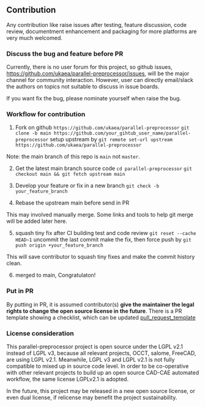 
## Contribution

Any contribution like raise issues after testing, feature discussion, code review, documentment enhancement and packaging for more platforms are very much welcomed.

### Discuss the bug and feature before PR

Currently, there is no user forum for this project, so github issues, <https://github.com/ukaea/parallel-preprocessor/issues>,  will be the major channel for community interaction. However, user can directly email/slack the authors on topics not suitable to discuss in issue boards. 

If you want fix the bug, please nominate yourself when raise the bug. 

### Workflow for contribution

1. Fork on github `https://github.com/ukaea/parallel-preprocessor`
`git clone -b main https://github.com/your_gihtub_user_name/parallel-preprocessor`
setup upstream by `git remote set-url upstream https://github.com/ukaea/parallel-preprocessor` 

Note:  the main branch of this repo is `main` not `master`. 

2. Get the latest main branch source code
`cd parallel-preprocessor`
`git checkout main && git fetch upstream main`

3. Develop your feature or fix in a new branch
`git check -b your_feature_branch`

4. Rebase the upstream main before send in PR

This may involved manually merge. 
Some links and tools to help git merge will be added later here.

5. squash tiny fix after CI building test and code review
`git reset --cache HEAD~1`  uncommit the last commit
make the fix, then force push by  `git push origin +your_feature_branch`

This will save contributor to squash tiny fixes and make the commit history clean.

6. merged to main, Congratulaton! 


### Put in PR
By putting in PR, it is assumed contributor(s) **give the maintainer the legal rights to change the open source license in the future**. There is a PR template showing a checklist, which can be updated [pull_request_template](../.github/pull_request_template.md)

### License consideration

This parallel-preprocessor project is open source under the  LGPL v2.1 instead of LGPL v3, because all relevant projects, OCCT, salome, FreeCAD, are using LGPL v2.1. Meanwhile, LGPL v3 and LGPL v2.1 is not fully compatible to mixed up in source code level. In order to be co-operative with other relevant projects to build up an open source  CAD-CAE automated workflow, the same license LGPLv2.1 is adopted. 

In the future, this project may be released in a new open source license, or even dual license, if relicense may benefit the project sustainability. 



